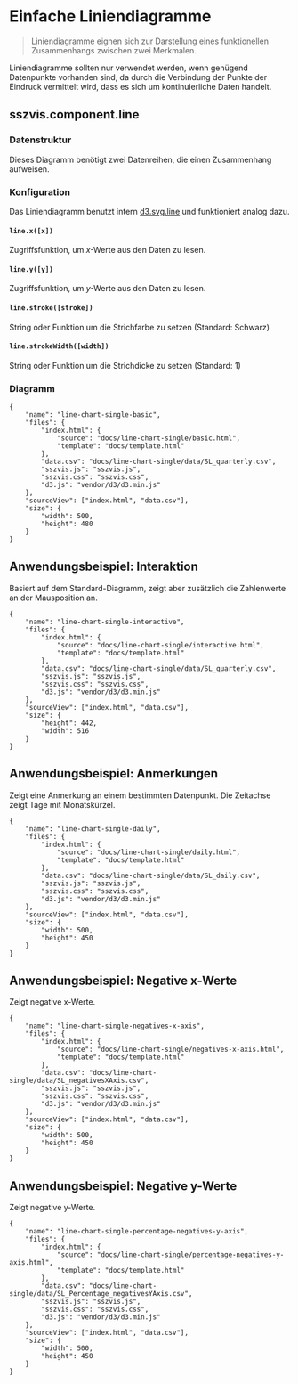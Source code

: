 # Einfache Liniendiagramme

> Liniendiagramme eignen sich zur Darstellung eines funktionellen Zusammenhangs zwischen zwei Merkmalen.

Liniendiagramme sollten nur verwendet werden, wenn genügend Datenpunkte vorhanden sind, da durch die Verbindung der Punkte der Eindruck vermittelt wird, dass es sich um kontinuierliche Daten handelt.

## sszvis.component.line

### Datenstruktur

Dieses Diagramm benötigt zwei Datenreihen, die einen Zusammenhang aufweisen.

### Konfiguration

Das Liniendiagramm benutzt intern [d3.svg.line](https://github.com/mbostock/d3/wiki/SVG-Shapes#line) und funktioniert analog dazu.

#### `line.x([x])`

Zugriffsfunktion, um *x*-Werte aus den Daten zu lesen.

#### `line.y([y])`

Zugriffsfunktion, um *y*-Werte aus den Daten zu lesen.

#### `line.stroke([stroke])`

String oder Funktion um die Strichfarbe zu setzen (Standard: Schwarz)

#### `line.strokeWidth([width])`

String oder Funktion um die Strichdicke zu setzen (Standard: 1)


### Diagramm

```project
{
    "name": "line-chart-single-basic",
    "files": {
        "index.html": {
            "source": "docs/line-chart-single/basic.html",
            "template": "docs/template.html"
        },
        "data.csv": "docs/line-chart-single/data/SL_quarterly.csv",
        "sszvis.js": "sszvis.js",
        "sszvis.css": "sszvis.css",
        "d3.js": "vendor/d3/d3.min.js"
    },
    "sourceView": ["index.html", "data.csv"],
    "size": {
        "width": 500,
        "height": 480
    }
}
```

## Anwendungsbeispiel: Interaktion

Basiert auf dem Standard-Diagramm, zeigt aber zusätzlich die Zahlenwerte an der Mausposition an.

```project
{
    "name": "line-chart-single-interactive",
    "files": {
        "index.html": {
            "source": "docs/line-chart-single/interactive.html",
            "template": "docs/template.html"
        },
        "data.csv": "docs/line-chart-single/data/SL_quarterly.csv",
        "sszvis.js": "sszvis.js",
        "sszvis.css": "sszvis.css",
        "d3.js": "vendor/d3/d3.min.js"
    },
    "sourceView": ["index.html", "data.csv"],
    "size": {
        "height": 442,
        "width": 516
    }
}
```

## Anwendungsbeispiel: Anmerkungen

Zeigt eine Anmerkung an einem bestimmten Datenpunkt. Die Zeitachse zeigt Tage mit Monatskürzel.

```project
{
    "name": "line-chart-single-daily",
    "files": {
        "index.html": {
            "source": "docs/line-chart-single/daily.html",
            "template": "docs/template.html"
        },
        "data.csv": "docs/line-chart-single/data/SL_daily.csv",
        "sszvis.js": "sszvis.js",
        "sszvis.css": "sszvis.css",
        "d3.js": "vendor/d3/d3.min.js"
    },
    "sourceView": ["index.html", "data.csv"],
    "size": {
        "width": 500,
        "height": 450
    }
}
```

## Anwendungsbeispiel: Negative x-Werte

Zeigt negative x-Werte.

```project
{
    "name": "line-chart-single-negatives-x-axis",
    "files": {
        "index.html": {
            "source": "docs/line-chart-single/negatives-x-axis.html",
            "template": "docs/template.html"
        },
        "data.csv": "docs/line-chart-single/data/SL_negativesXAxis.csv",
        "sszvis.js": "sszvis.js",
        "sszvis.css": "sszvis.css",
        "d3.js": "vendor/d3/d3.min.js"
    },
    "sourceView": ["index.html", "data.csv"],
    "size": {
        "width": 500,
        "height": 450
    }
}
```

## Anwendungsbeispiel: Negative y-Werte

Zeigt negative y-Werte.

```project
{
    "name": "line-chart-single-percentage-negatives-y-axis",
    "files": {
        "index.html": {
            "source": "docs/line-chart-single/percentage-negatives-y-axis.html",
            "template": "docs/template.html"
        },
        "data.csv": "docs/line-chart-single/data/SL_Percentage_negativesYAxis.csv",
        "sszvis.js": "sszvis.js",
        "sszvis.css": "sszvis.css",
        "d3.js": "vendor/d3/d3.min.js"
    },
    "sourceView": ["index.html", "data.csv"],
    "size": {
        "width": 500,
        "height": 450
    }
}
```

